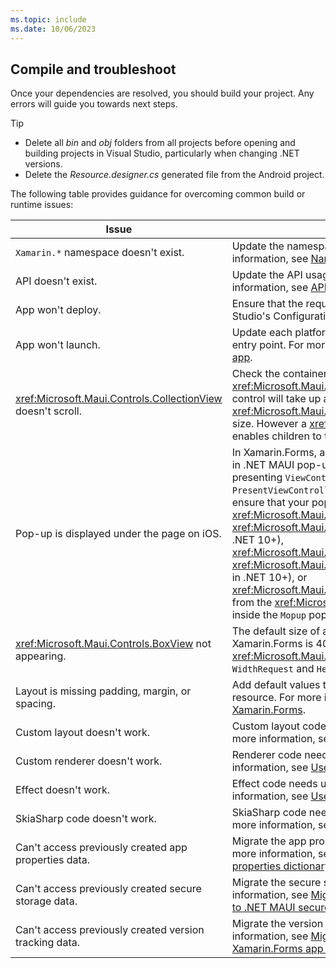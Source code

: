 ```yaml
---
ms.topic: include
ms.date: 10/06/2023
---
```


## Compile and troubleshoot

Once your dependencies are resolved, you should build your project. Any errors will guide you towards next steps.

<!-- markdownlint-disable MD032 -->
> [!TIP]
> - Delete all *bin* and *obj* folders from all projects before opening and building projects in Visual Studio, particularly when changing .NET versions.
> - Delete the *Resource.designer.cs* generated file from the Android project.
<!-- markdownlint-enable MD032 -->

The following table provides guidance for overcoming common build or runtime issues:

| Issue | Tip |
| ----- | --- |
| `Xamarin.*` namespace doesn't exist. | Update the namespace to its .NET MAUI equivalent. For more information, see [Namespace changes](#namespace-changes). |
| API doesn't exist. | Update the API usage to its .NET MAUI equivalent. For more information, see [API changes](#api-changes). |
| App won't deploy. | Ensure that the required platform project is set to deploy in Visual Studio's Configuration Manager. |
| App won't launch. | Update each platform project's entry point class, and the app entry point. For more information, see [Bootstrap your migrated app](../multi-project-to-multi-project.md#bootstrap-your-migrated-app). |
| <xref:Microsoft.Maui.Controls.CollectionView> doesn't scroll. | Check the container layout and the measured size of the <xref:Microsoft.Maui.Controls.CollectionView>. By default the control will take up as much space as the container allows. A <xref:Microsoft.Maui.Controls.Grid> constrains children at its own size. However a <xref:Microsoft.Maui.Controls.StackLayout> enables children to take up space beyond its bounds. |
| Pop-up is displayed under the page on iOS. | In Xamarin.Forms, all pop-ups on iOS are `UIWindow` instances but in .NET MAUI pop-ups are displayed by locating the current presenting `ViewController` and displaying the pop-up with `PresentViewControllerAsync`. In plugins such as Mopups, to ensure that your pop-ups are correctly displayed you should call <xref:Microsoft.Maui.Controls.Page.DisplayAlert%2A> (or <xref:Microsoft.Maui.Controls.Page.DisplayAlertAsync%2A> in .NET 10+), <xref:Microsoft.Maui.Controls.Page.DisplayActionSheet%2A> (or <xref:Microsoft.Maui.Controls.Page.DisplayActionSheetAsync%2A> in .NET 10+), or <xref:Microsoft.Maui.Controls.Page.DisplayPromptAsync%2A> from the <xref:Microsoft.Maui.Controls.ContentPage> that's used inside the `Mopup` popup. |
| <xref:Microsoft.Maui.Controls.BoxView> not appearing. | The default size of a <xref:Microsoft.Maui.Controls.BoxView> in Xamarin.Forms is 40x40. The default size of a <xref:Microsoft.Maui.Controls.BoxView> in .NET MAUI is 0x0. Set `WidthRequest` and `HeightRequest` to 40. |
| Layout is missing padding, margin, or spacing. | Add default values to your project based on the .NET MAUI style resource. For more information, see [Default value changes from Xamarin.Forms](../layouts.md#default-layout-value-changes-from-xamarinforms). |
| Custom layout doesn't work. | Custom layout code needs updating to work in .NET MAUI. For more information, see [Custom layout changes](#custom-layout-changes). |
| Custom renderer doesn't work. | Renderer code needs updating to work in .NET MAUI. For more information, see [Use custom renderers in .NET MAUI](../custom-renderers.md). |
| Effect doesn't work. | Effect code needs updating to work in .NET MAUI. For more information, see [Use effects in .NET MAUI](../effects.md). |
| SkiaSharp code doesn't work. | SkiaSharp code needs minor updates to work in .NET MAUI. For more information, see [Reuse SkiaSharp code in .NET MAUI](../skiasharp.md). |
| Can't access previously created app properties data. | Migrate the app properties data to .NET MAUI preferences. For more information, see [Migrate data from the Xamarin.Forms app properties dictionary to .NET MAUI preferences](../app-properties.md). |
| Can't access previously created secure storage data. | Migrate the secure storage data to .NET MAUI. For more information, see [Migrate from Xamarin.Essentials secure storage to .NET MAUI secure storage](../secure-storage.md). |
| Can't access previously created version tracking data. | Migrate the version tracking data to .NET MAUI. For more information, see [Migrate version tracking data from a Xamarin.Forms app to a .NET MAUI app](../version-tracking.md). |
